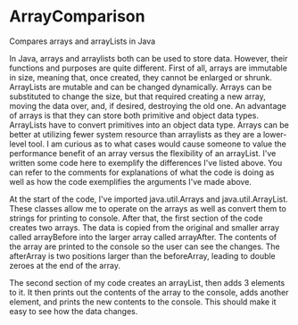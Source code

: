 # ArrayComparison
Compares arrays and arrayLists in Java

In Java, arrays and arraylists both can be used to store data. However, their functions and purposes are quite different. First of all, arrays are immutable in size, meaning that, once created, they cannot be enlarged or shrunk. ArrayLists are mutable and can be changed dynamically. Arrays can be substituted to change the size, but that required creating a new array, moving the data over, and, if desired, destroying the old one. An advantage of arrays is that they can store both primitive and object data types. ArrayLists have to convert primitives into an object data type. Arrays can be better at utilizing fewer system resource than arraylists as they are a lower-level tool. I am curious as to what cases would cause someone to value the performance benefit of an array versus the flexibility of an arrayList. I've written some code here to exemplify the differences I've listed above. You can refer to the comments for explanations of what the code is doing as well as how the code exemplifies the arguments I've made above.

At the start of the code, I've imported java.util.Arrays and java.util.ArrayList. These classes allow me to operate on the arrays as well as convert them to strings for printing to console. After that, the first section of the code creates two arrays. The data is copied from the original and smaller array called arrayBefore into the larger array called arrayAfter. The contents of the array are printed to the console so the user can see the changes. The afterArray is two positions larger than the beforeArray, leading to double zeroes at the end of the array.

The second section of my code creates an arrayList, then adds 3 elements to it. It then prints out the contents of the array to the console, adds another element, and prints the new contents to the console. This should make it easy to see how the data changes.
